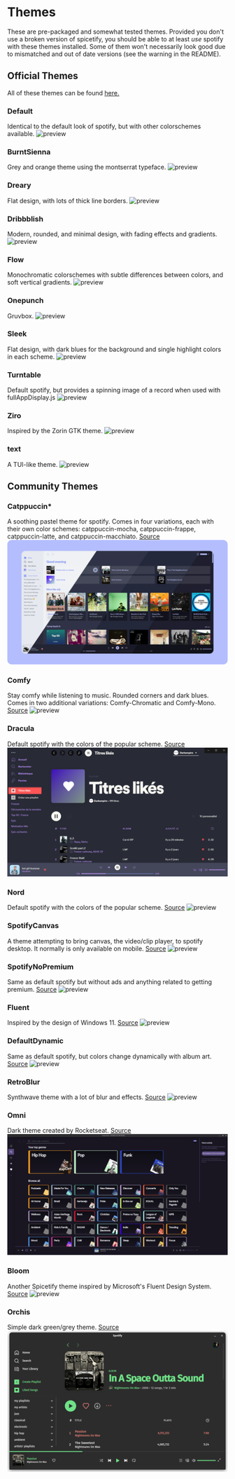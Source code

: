 # Themes
These are pre-packaged and somewhat tested themes. Provided you don't use a broken version of spicetify, you should be able to at least *use* spotify with these themes installed. Some of them won't necessarily look good due to mismatched and out of date versions (see the warning in the README).

## Official Themes
All of these themes can be found [here.](https://github.com/spicetify/spicetify-themes)
### Default
Identical to the default look of spotify, but with other colorschemes available.
![preview](https://github.com/spicetify/spicetify-themes/blob/master/Default/ocean.png)
### BurntSienna
Grey and orange theme using the montserrat typeface.
![preview](https://github.com/spicetify/spicetify-themes/blob/master/BurntSienna/screenshot.png)
### Dreary
Flat design, with lots of thick line borders.
![preview](https://github.com/spicetify/spicetify-themes/blob/master/Dreary/bib.png)
### Dribbblish
Modern, rounded, and minimal design, with fading effects and gradients.
![preview](https://github.com/spicetify/spicetify-themes/blob/master/Dribbblish/base.png)
### Flow
Monochromatic colorschemes with subtle differences between colors, and soft vertical gradients.
![preview](https://raw.githubusercontent.com/spicetify/spicetify-themes/master/Flow/screenshots/ocean.png)
### Onepunch
Gruvbox.
![preview](https://github.com/spicetify/spicetify-themes/blob/master/Onepunch/screenshots/dark_home.png)
### Sleek
Flat design, with dark blues for the background and single highlight colors in each scheme.
![preview](https://github.com/spicetify/spicetify-themes/blob/master/Sleek/bladerunner.png)
### Turntable
Default spotify, but provides a spinning image of a record when used with fullAppDisplay.js
![preview](https://github.com/spicetify/spicetify-themes/blob/master/Turntable/screenshots/fad.png)
### Ziro
Inspired by the Zorin GTK theme.
![preview](https://raw.githubusercontent.com/schnensch0/ziro/main/preview/album-blue-dark.png)
### text
A TUI-like theme.
![preview](https://raw.githubusercontent.com/spicetify/spicetify-themes/master/text/screenshots/Spotify.png)

## Community Themes
### Catppuccin*
A soothing pastel theme for spotify. Comes in four variations, each with their own color schemes: catppuccin-mocha, catppuccin-frappe, catppuccin-latte, and catppuccin-macchiato. [Source](https://github.com/catppuccin/spicetify)
![preview](https://github.com/catppuccin/spicetify/blob/main/assets/preview.webp)
### Comfy
Stay comfy while listening to music. Rounded corners and dark blues. Comes in two additional variations: Comfy-Chromatic and Comfy-Mono. [Source](https://github.com/Comfy-Themes/Spicetify)
![preview](https://github.com/Comfy-Themes/Spicetify/blob/main/Comfy/preview/home.png)
### Dracula
Default spotify with the colors of the popular scheme. [Source](https://github.com/Darkempire78/Dracula-Spicetify)
![preview](https://github.com/Darkempire78/Dracula-Spicetify/blob/master/screenshot.png)
### Nord
Default spotify with the colors of the popular scheme. [Source](https://github.com/Tetrax-10/Nord-Spotify)
![preview](https://github.com/Tetrax-10/Nord-Spotify/blob/master/assets/home.png)
### SpotifyCanvas
A theme attempting to bring canvas, the video/clip player, to spotify desktop. It normally is only available on mobile. [Source](https://github.com/itsmeow/Spicetify-Canvas)
![preview](https://camo.githubusercontent.com/824738caeda9df907e11a83825e2dea7d7673e044b963c2d672d6efc5d190c38/68747470733a2f2f692e696d6775722e636f6d2f653575734164422e706e67)
### SpotifyNoPremium
Same as default spotify but without ads and anything related to getting premium. [Source](https://github.com/Daksh777/SpotifyNoPremium)
![preview](https://camo.githubusercontent.com/31d933c55d8aa67041b6e13e30e92442e38fcb9d4134061adc7853630df13a3e/68747470733a2f2f692e696d6775722e636f6d2f48566a5448544f2e706e67)
### Fluent
Inspired by the design of Windows 11. [Source](https://github.com/williamckha/spicetify-fluent)
![preview](https://github.com/williamckha/spicetify-fluent/blob/master/screenshots/dark-1.png)
### DefaultDynamic
Same as default spotify, but colors change dynamically with album art. [Source](https://github.com/JulienMaille/spicetify-dynamic-theme)
![preview](https://github.com/JulienMaille/spicetify-dynamic-theme/blob/main/Dark.gif)
### RetroBlur
Synthwave theme with a lot of blur and effects. [Source](https://github.com/Motschen/Retroblur)
![preview](https://github.com/Motschen/Retroblur/blob/main/preview/playlist.png)
### Omni
Dark theme created by Rocketseat. [Source](https://github.com/getomni/spicetify)
![preview](https://github.com/getomni/spicetify/blob/main/screenshot.png)
### Bloom
Another Spicetify theme inspired by Microsoft's Fluent Design System. [Source](https://github.com/nimsandu/spicetify-bloom)
![preview](https://raw.githubusercontent.com/nimsandu/spicetify-bloom/main/Dark-1.png)
### Orchis
Simple dark green/grey theme. [Source](https://github.com/canbeardig/Spicetify-Orchis-Colours-v2)
![preview](https://github.com/canbeardig/Spicetify-Orchis-Colours-v2/blob/main/screenshot.png)
